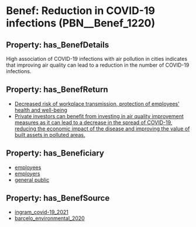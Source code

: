 # Benef: __Reduction in COVID-19 infections__ (PBN__Benef_1220)

## Property: has_BenefDetails

High association of COVID-19 infections with air pollution in cities indicates that improving air quality can lead to a reduction in the number of COVID-19 infections.

## Property: has_BenefReturn

* [Decreased risk of workplace transmission, protection of employees’ health and well-being](../BenefReturn/PBN__BenefReturn_1367)
* [Private investors can benefit from investing in air quality improvement measures as it can lead to a decrease in the spread of COVID-19, reducing the economic impact of the disease and improving the value of built assets in polluted areas.](../BenefReturn/PBN__BenefReturn_1439)

## Property: has_Beneficiary

* [employees](../Stakeholder/PBN__Stakeholder_220)
* [employers](../Stakeholder/PBN__Stakeholder_180)
* [general public](../Stakeholder/PBN__Stakeholder_29)

## Property: has_BenefSource

* [ingram_covid-19_2021](../Article/PBN__Article_255)
* [barcelo_environmental_2020](../Article/PBN__Article_270)

